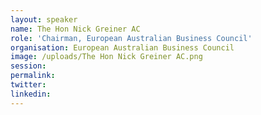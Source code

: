 ```yaml
---
layout: speaker
name: The Hon Nick Greiner AC
role: 'Chairman, European Australian Business Council'
organisation: European Australian Business Council
image: /uploads/The Hon Nick Greiner AC.png
session:
permalink:
twitter:
linkedin:
---
```



